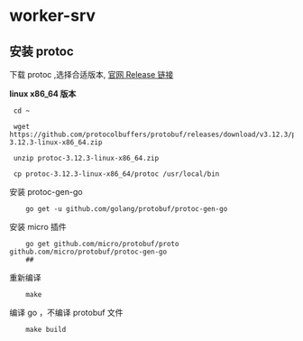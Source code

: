 # worker-srv

## 安装 protoc

下载 protoc ,选择合适版本, [官网 Release 链接](https://github.com/protocolbuffers/protobuf/releases)        

**linux x86_64 版本**
```shell
 cd ~

 wget https://github.com/protocolbuffers/protobuf/releases/download/v3.12.3/protoc-3.12.3-linux-x86_64.zip

 unzip protoc-3.12.3-linux-x86_64.zip

 cp protoc-3.12.3-linux-x86_64/protoc /usr/local/bin

```


安装 protoc-gen-go      
```shell
    go get -u github.com/golang/protobuf/protoc-gen-go
```

安装 micro 插件     
```shell
    go get github.com/micro/protobuf/proto github.com/micro/protobuf/protoc-gen-go
    ##
```

重新编译      
```
    make
```

编译 go ，不编译 protobuf 文件      
```
    make build
```